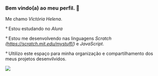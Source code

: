 ### Bem vindo(a) ao meu perfil. 🩷
Me chamo _Victória Helena_.


*°* Estou estudando no *Alura* 

*°* Estou me desenvolvendo nas linguagens _Scratch (https://scratch.mit.edu/mystuff/)_ e _JavaScript_.

*°* Ultilizo este espaço para minha organização e compartilhamento dos meus projetos desenvilvidos.




![](https://media1.tenor.com/m/kC5C2jxymcIAAAAC/butterfly-blue.gif)
